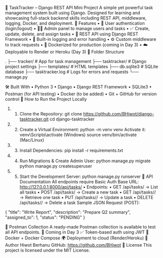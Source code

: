 🧠 TaskTracker – Django REST API Mini Project
A simple yet powerful task management system built using Django. Designed for learning and showcasing full-stack backend skills including REST API, middleware, logging, Docker, and deployment.
🚀 Features
•	🔐 User authentication (login/logout)
•	👨💼 Admin panel to manage users and tasks
•	✅ Create, update, delete, and assign tasks
•	📡 REST API using Django REST Framework
•	🧾 Built-in logging and error handling
•	⚙️ Custom middleware to track requests
•	🐳 Dockerized for production (coming in Day 3)
•	☁️ Deployable to Render or Heroku (Day 3)
📂 Folder Structure

.
├── tracker/              # App for task management
├── tasktracker/          # Django project settings
├── templates/            # HTML templates
├── db.sqlite3            # SQLite database
├── tasktracker.log       # Logs for errors and requests
└── manage.py

🛠️ Built With
•	Python 3
•	Django
•	Django REST Framework
•	SQLite3
•	Postman (for API testing)
•	Docker (to be added)
•	Git + GitHub for version control
🔧 How to Run the Project Locally
1.	1. Clone the Repository:
   git clone https://github.com/BHiwot/django-tasktracker.git
   cd django-tasktracker
2.	2. Create a Virtual Environment:
   python -m venv venv
   Activate it:
   venv\Scripts\activate (Windows)
   source venv/bin/activate (Mac/Linux)
3.	3. Install Dependencies:
   pip install -r requirements.txt
4.	4. Run Migrations & Create Admin User:
   python manage.py migrate
   python manage.py createsuperuser
5.	5. Start the Development Server:
   python manage.py runserver
📘 API Documentation
All endpoints require Basic Auth
Base URL:
http://127.0.0.1:8000/api/tasks/
•	Endpoints:
•	GET    /api/tasks/         → List all tasks
•	POST   /api/tasks/         → Create a new task
•	GET    /api/tasks/<id>/    → Retrieve one task
•	PUT    /api/tasks/<id>/    → Update a task
•	DELETE /api/tasks/<id>/    → Delete a task
Sample JSON Request (POST):

{
  "title": "Write Report",
  "description": "Prepare Q2 summary",
  "assigned_to": 1,
  "status": "PENDING"
}

🧪 Postman Collection
A ready-made Postman collection is available to test all API endpoints.
📌 Coming in Day 3
✅ Token-based auth using JWT
🐳 Docker + Docker Compose
🌍 Deployment to cloud (Render/Heroku)
👤 Author
Hiwot Berhanu
GitHub: https://github.com/BHiwot
📃 License
This project is licensed under the MIT License.
